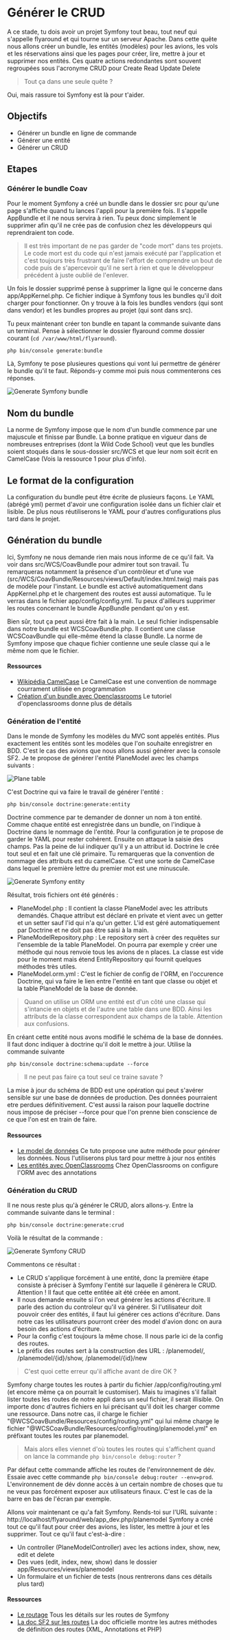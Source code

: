 # Générer le CRUD

A ce stade, tu dois avoir un projet Symfony tout beau, tout neuf qui s'appelle flyaround et qui tourne sur un serveur Apache.
Dans cette quête nous allons créer un bundle, les entités (modèles) pour les avions, les vols et les réservations ainsi que les pages pour créer, lire, mettre à jour et supprimer nos entités. Ces quatre actions redondantes sont souvent regroupées sous l'acronyme CRUD pour Create Read Update Delete

> Tout ça dans une seule quête ?

Oui, mais rassure toi Symfony est là pour t'aider.

## Objectifs

* Générer un bundle en ligne de commande
* Générer une entité
* Générer un CRUD

## Etapes

### Générer le bundle Coav

Pour le moment Symfony a créé un bundle dans le dossier src pour qu'une page s'affiche quand tu lances l'appli pour la première fois. Il s'appelle AppBundle et il ne nous servira à rien. Tu peux donc simplement le supprimer afin qu'il ne crée pas de confusion chez les développeurs qui reprendraient ton code.

> Il est très important de ne pas garder de "code mort" dans tes projets. Le code mort est du code qui n'est jamais exécuté par l'application et c'est toujours très frustrant de faire l'effort de comprendre un bout de code puis de s'apercevoir qu'il ne sert à rien et que le développeur précédent à juste oublié de l'enlever.

Un fois le dossier supprimé pense à supprimer la ligne qui le concerne dans app/AppKernel.php. Ce fichier indique à Symfony tous les bundles qu'il doit charger pour fonctionner. On y trouve à la fois les bundles vendors (qui sont dans vendor) et les bundles propres au projet (qui sont dans src).

Tu peux maintenant créer ton bundle en tapant la commande suivante dans un terminal. Pense à sélectionner le dossier flyaround comme dossier courant (```cd /var/www/html/flyaround```).

    php bin/console generate:bundle

Là, Symfony te pose plusieures questions qui vont lui permettre de générer le bundle qu'il te faut. Réponds-y comme moi puis nous commenterons ces réponses.

![Generate Symfony bundle](http://images.innoveduc.fr/sf2_bundle.png)

Nom du bundle
-------------
La norme de Symfony impose que le nom d'un bundle commence par une majuscule et finisse par Bundle.
La bonne pratique en vigueur dans de nombreuses entreprises (dont la Wild Code School) veut que les bundles soient stoqués dans le sous-dossier src/WCS et que leur nom soit écrit en CamelCase (Vois la ressource 1 pour plus d'info).

Le format de la configuration
-----------------------------
La configuration du bundle peut être écrite de plusieurs façons. Le YAML (abrégé yml) permet d'avoir une configuration isolée dans un fichier clair et lisible. De plus nous réutiliserons le YAML pour d'autres configurations plus tard dans le projet.

Génération du bundle
--------------------
Ici, Symfony ne nous demande rien mais nous informe de ce qu'il fait. Va voir dans src/WCS/CoavBundle pour admirer tout son travail. Tu remarqueras notamment la présence d'un contrôleur et d'une vue (src/WCS/CoavBundle/Resources/views/Default/index.html.twig) mais pas de modèle pour l'instant.
Le bundle est activé automatiquement dans AppKernel.php et le chargement des routes est aussi automatique. Tu le verras dans le fichier app/config/config.yml. Tu peux d'ailleurs supprimer les routes concernant le bundle AppBundle pendant qu'on y est.

Bien sûr, tout ça peut aussi être fait à la main. Le seul fichier indispensable dans notre bundle est WCSCoavBundle.php. Il contient une classe WCSCoavBundle qui elle-même étend la classe Bundle. La norme de Symfony impose que chaque fichier contienne une seule classe qui a le même nom que le fichier.

#### Ressources

* [Wikipédia CamelCase](https://fr.wikipedia.org/wiki/CamelCase)
  Le CamelCase est une convention de nommage courrament utilisée en programmation
* [Création d'un bundle avec Openclassrooms](https://openclassrooms.com/courses/developpez-votre-site-web-avec-le-framework-symfony2/utilisons-la-console-pour-creer-un-bundle)
  Le tutoriel d'openclassrooms donne plus de détails

### Génération de l'entité

Dans le monde de Symfony les modèles du MVC sont appelés entités. Plus exactement les entités sont les modèles que l'on souhaite enregistrer en BDD. C'est le cas des avions que nous allons aussi générer avec la console SF2.
Je te propose de générer l'entité PlaneModel avec les champs suivants :

![Plane table](http://images.innoveduc.fr/sf2_plane.png)

C'est Doctrine qui va faire le travail de générer l'entité :

    php bin/console doctrine:generate:entity

Doctrine commence par te demander de donner un nom à ton entité. Comme chaque entité est enregistrée dans un bundle, on l'indique à Doctrine dans le nommage de l'entité.
Pour la configuration je te propose de garder le YAML pour rester cohérent.
Ensuite on attaque la saisie des champs. Pas la peine de lui indiquer qu'il y a un attribut id. Doctrine le crée tout seul et en fait une clé primaire.
Tu remarqueras que la convention de nommage des attributs est du camelCase. C'est une sorte de CamelCase dans lequel le première lettre du premier mot est une minuscule.

![Generate Symfony entity](http://images.innoveduc.fr/sf2_entity.png)

Résultat, trois fichiers ont été générés :
* PlaneModel.php : Il contient la classe PlaneModel avec les attributs demandés. Chaque attribut est déclaré en private et vient avec un getter et un setter sauf l'id qui n'a qu'un getter. L'id est géré automatiquement par Doctrine et ne doit pas être saisi à la main.
* PlaneModelRepository.php : Le repository sert à créer des requêtes sur l'ensemble de la table PlaneModel. On pourra par exemple y créer une méthode qui nous renvoie tous les avions de n places. La classe est vide pour le moment mais étend EntityRepository qui fournit quelques méthodes très utiles.
* PlaneModel.orm.yml : C'est le fichier de config de l'ORM, en l'occurence Doctrine, qui va faire le lien entre l'entité en tant que classe ou objet et la table PlaneModel de la base de donnée.

> Quand on utilise un ORM une entité est d'un côté une classe qui s'intancie en objets et de l'autre une table dans une BDD. Ainsi les attributs de la classe correspondent aux champs de la table. Attention aux confusions.

En créant cette entité nous avons modifié le schéma de la base de données. Il faut donc indiquer à doctrine qu'il doit le mettre à jour. Utilise la commande suivante

    php bin/console doctrine:schema:update --force

> Il ne peut pas faire ça tout seul ce traine savate ?

La mise à jour du schéma de BDD est une opération qui peut s'avérer sensible sur une base de données de production. Des données pourraient etre perdues définitivement. C'est aussi la raison pour laquelle doctrine nous impose de préciser --force pour que l'on prenne bien conscience de ce que l'on est en train de faire.

#### Ressources

* [Le model de données](http://jobeet.thuau.fr/le-modele-de-donnees)
  Ce tuto propose une autre méthode pour générer les données. Nous l'utiliserons plus tard pour mettre à jour nos entités
* [Les entités avec OpenClassrooms](https://openclassrooms.com/courses/developpez-votre-site-web-avec-le-framework-symfony2/la-couche-metier-les-entites)
  Chez OpenClassrooms on configure l'ORM avec des annotations

### Génération du CRUD

Il ne nous reste plus qu'à générer le CRUD, alors allons-y.
Entre la commande suivante dans le terminal :

    php bin/console doctrine:generate:crud

Voilà le résultat de la commande :

![Generate Symfony CRUD](http://images.innoveduc.fr/sf2_crud.png)

Commentons ce résultat :

* Le CRUD s'applique forcément à une entité, donc la première étape consiste à préciser à Symfony l'entité sur laquelle il génèrera le CRUD. Attention ! Il faut que cette entitée ait été créée en amont.
* Il nous demande ensuite si l'on veut générer les actions d'écriture. Il parle des action du controleur qu'il va générer. Si l'utilisateur doit pouvoir créer des entités, il faut lui générer ces actions d'écriture. Dans notre cas les utilisateurs pourront créer des model d'avion donc on aura besoin des actions d'écriture.
* Pour la config c'est toujours la même chose. Il nous parle ici de la config des routes.
* Le préfix des routes sert à la construction des URL : /planemodel/, /planemodel/{id}/show, /planemodel/{id}/new

> C'est quoi cette erreur qu'il affiche avant de dire OK ?

Symfony charge toutes les routes à partir du fichier /app/config/routing.yml (et encore même ça on pourrait le customiser). Mais tu imagines s'il fallait lister toutes les routes de notre appli dans un seul fichier, il serait illisible. On importe donc d'autres fichiers en lui précisant qu'il doit les charger comme une ressource. Dans notre cas, il charge le fichier "@WCSCoavBundle/Resources/config/routing.yml" qui lui même charge le fichier "@WCSCoavBundle/Resources/config/routing/planemodel.yml" en préfixant toutes les routes par planemodel.

> Mais alors elles viennet d'où toutes les routes qui s'affichent quand on lance la commande ```php bin/console debug:router``` ?

Par défaut cette commande affiche les routes de l'environnement de dév. Essaie avec cette commande ```php bin/console debug:router --env=prod```. L'environnement de dév donne accès à un certain nombre de choses que tu ne veux pas forcément exposer aux utilisateurs finaux. C'est le cas de la barre en bas de l'écran par exemple.

Allons voir maintenant ce qu'a fait Symfony. Rends-toi sur l'URL suivante : http://localhost/flyaround/web/app_dev.php/planemodel
Symfony a créé tout ce qu'il faut pour créer des avions, les lister, les mettre à jour et les supprimer. Tout ce qu'il faut c'est-à-dire :

* Un controller (PlaneModelController) avec les actions index, show, new, edit et delete
* Des vues (edit, index, new, show) dans le dossier app/Resources/views/planemodel
* Un formulaire et un fichier de tests (nous rentrerons dans ces détails plus tard)

#### Ressources

* [Le routage](http://jobeet.thuau.fr/le-routage)
  Tous les détails sur les routes de Symfony
* [La doc SF2 sur les routes](http://symfony.com/doc/2.8/book/routing.html)
  La doc officielle montre les autres méthodes de définition des routes (XML, Annotations et PHP)
